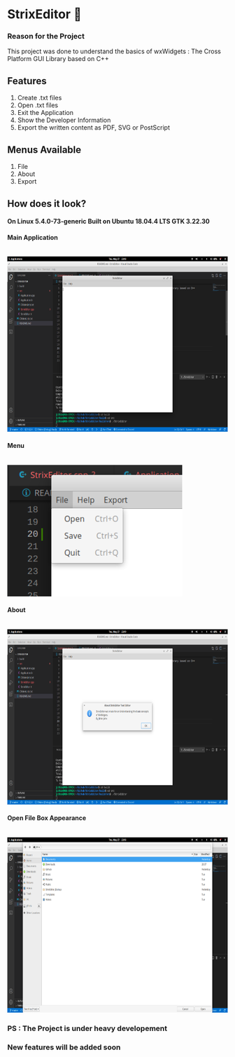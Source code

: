 # StrixEditor :owl:

### Reason for the Project

This project was done to understand the basics of wxWidgets : The Cross Platform GUI Library based on C++

## Features
<ol>
<li>Create .txt files</li>
<li>Open .txt files</li>
<li>Exit the Application</li>
<li>Show the Developer Information</li>
<li>Export the written content as PDF, SVG or PostScript</li>
</ol>

## Menus Available
<ol>
<li>File</li>
<li>About</li>
<li>Export</li>
</ol>

## How does it look?
#### On Linux 5.4.0-73-generic Built on Ubuntu 18.04.4 LTS GTK 3.22.30
#### Main Application
<br>
<img height = 400 width = 1000 src = "./screenshots/main.png">
</br>

#### Menu
<br>
<img height = 300 width = 400 src = "./screenshots/menu.png">
</br>

#### About
<br>
<img height = 400 width = 1000 src = "./screenshots/about.png">
</br>

#### Open File Box Appearance
<br>
<img height = 400 width = 1000 src = "./screenshots/openfile.png">
</br>

### PS : The Project is under heavy developement
### New features will be added soon

